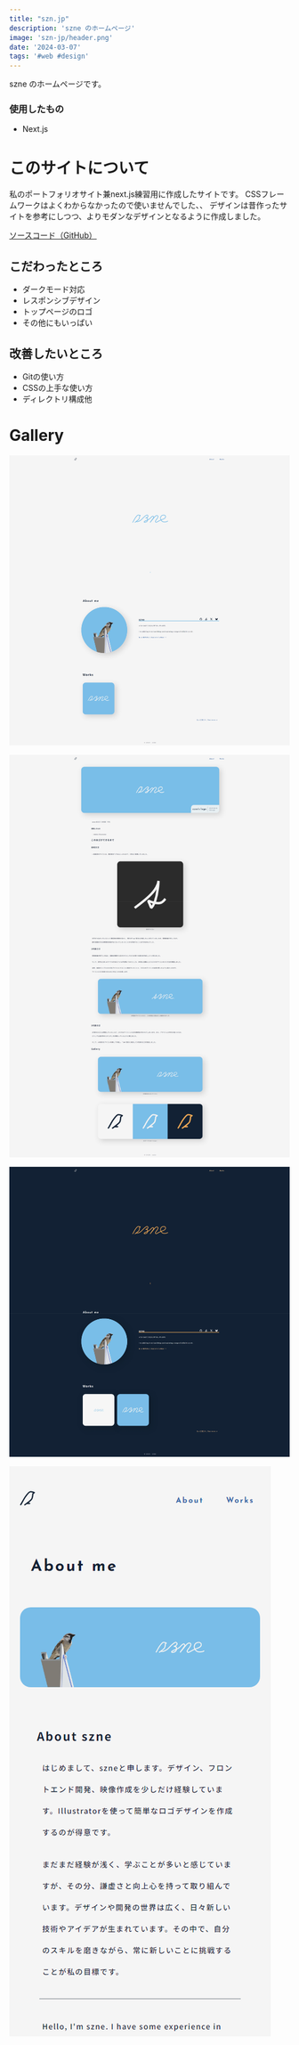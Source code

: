 ```yaml
---
title: "szn.jp"
description: 'szne のホームページ'
image: 'szn-jp/header.png'
date: '2024-03-07'
tags: '#web #design'
---
```


szne のホームページです。

### 使用したもの

- Next.js

# このサイトについて

私のポートフォリオサイト兼next.js練習用に作成したサイトです。
CSSフレームワークはよくわからなかったので使いませんでした、、
デザインは昔作ったサイトを参考にしつつ、よりモダンなデザインとなるように作成しました。

[ソースコード（GitHub）](https://github.com/szne/szn.jp)

## こだわったところ

- ダークモード対応
- レスポンシブデザイン
- トップページのロゴ
- その他にもいっぱい

## 改善したいところ

- Gitの使い方
- CSSの上手な使い方
- ディレクトリ構成他

# Gallery

![パソコンから見た際のトップページ](szn-jp/top.png)

![パソコンから見た際の作品紹介ページ](szn-jp/works.png)

![ダークモードでのトップページ](szn-jp/dark.png)

![スマホ画面から見た自己紹介ページ](szn-jp/phone.png)